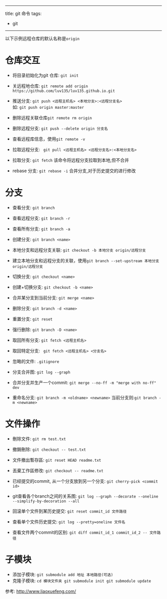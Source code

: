 ﻿
---
title: git 命令
tags: 
- git
---

以下示例远程仓库的默认名称是`origin`

# 仓库交互

- 将目录初始化为git 仓库: `git init`
- 关远程地仓库: `git remote add origin https://github.com/luv135/luv135.github.io.git`

- 推送分支: `git push <远程主机名> <本地分支>:<远程分支名>`
<br/>如: `git push origin master:master`
- 删除远程关联仓库`git remote rm origin`
- 删除远程分支: `git push --delete origin 分支名`
- 查看远程库信息，使用`git remote -v`

- 拉取远程分支: ` git pull <远程主机名> <远程分支名>:<本地分支名>`

- 拉取分支: `git fetch` 该命令将远程分支拉取到本地,但不合并

- rebase 分支: `git rebase -i` 合并分支,对于历史提交的进行修改

# 分支
- 查看分支: `git branch`

- 查看远程分支: `git branch -r`

- 查看所有分支: `git branch -a`

- 创建分支: `git branch <name>`
- 本地分支和远程分支关联: `git checkout -b 本地分支 origin/远程分支`

- 建立本地分支和远程分支的关联，使用`git branch --set-upstream 本地分支 origin/远程分支`


- 切换分支: `git checkout <name>`

- 创建+切换分支: `git checkout -b <name>`

- 合并某分支到当前分支: `git merge <name>`

- 删除分支: `git branch -d <name>`

- 重置分支: `git reset`

- 强行删除: `git branch -D <name>`

- 取回所有分支: `git fetch <远程主机名>`

- 取回特定分支: ` git fetch <远程主机名> <分支名>`

- 忽略的文件: `.gitignore`

- 分支合并图: `git log --graph`

- 合并分支并生产一个commit: `git merge --no-ff -m "merge with no-ff" dev`

- 重命名分支: `git branch -m <oldname> <newname>` 当前分支则:`git branch -m <newname>`

# 文件操作

- 刪除文件: `git rm test.txt`

- 撤銷刪除: `git checkout -- test.txt`

- 文件撤出暫存區: `git reset HEAD readme.txt`

- 丟棄工作區修改: `git checkout -- readme.txt`

- 已经提交的commit, 从一个分支放到另一个分支: `git cherry-pick <commit id>`

- git查看各个branch之间的关系图: `git log --graph --decorate --oneline --simplify-by-decoration --all`

- 回滚单个文件到某历史提交: `git reset commit_id 文件路径`

- 查看单个文件历史提交: `git log --pretty=oneline 文件名`

- 查看文件两个commit的区别: `git diff commit_id_1 commit_id_2 -- 文件路径`

# 子模块

- 添加子模块: `git submodule add 地址 本地路径(可选)`
- 克隆子模块: `cd 模块文件夹 git submodule init git submodule update ` 

参考: 
http://www.liaoxuefeng.com/